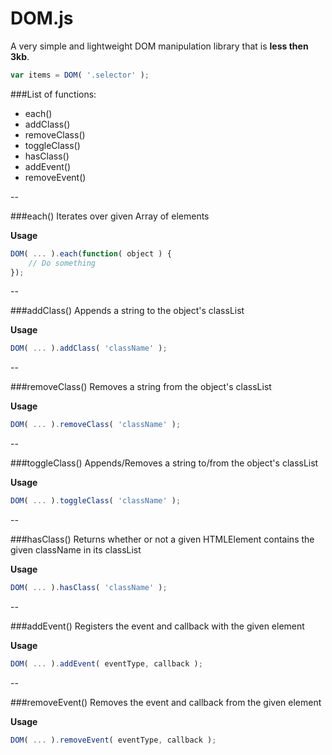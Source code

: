 # DOM.js
A very simple and lightweight DOM manipulation library that is **less then 3kb**.

```javascript
var items = DOM( '.selector' );
```

###List of functions:
- each()
- addClass()
- removeClass()
- toggleClass()
- hasClass()
- addEvent()
- removeEvent()


--


###each()
Iterates over given Array of elements

**Usage**
```javascript
DOM( ... ).each(function( object ) {
    // Do something
});
```


--


###addClass()
Appends a string to the object's classList

**Usage**
```javascript
DOM( ... ).addClass( 'className' );
```


--


###removeClass()
Removes a string from the object's classList

**Usage**
```javascript
DOM( ... ).removeClass( 'className' );
```


--


###toggleClass()
Appends/Removes a string to/from the object's classList

**Usage**
```javascript
DOM( ... ).toggleClass( 'className' );
```


--


###hasClass()
Returns whether or not a given HTMLElement contains the given className in its classList

**Usage**
```javascript
DOM( ... ).hasClass( 'className' );
```


--


###addEvent()
Registers the event and callback with the given element

**Usage**
```javascript
DOM( ... ).addEvent( eventType, callback );
```


--


###removeEvent()
Removes the event and callback from the given element

**Usage**
```javascript
DOM( ... ).removeEvent( eventType, callback );
```
